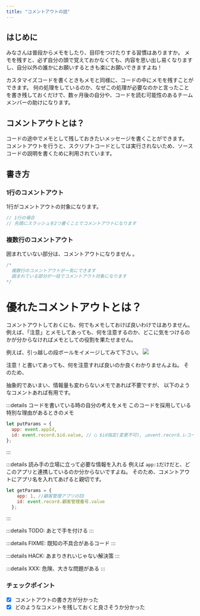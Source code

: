 ```yaml
---
title: "コメントアウトの話"
---
```

## はじめに
みなさんは普段からメモをしたり、目印をつけたりする習慣はありますか。
メモを残すと、必ず自分の頭で覚えておかなくても、内容を思い出し易くなりますし、自分以外の誰かにお願いするときも楽にお願いできますよね！

カスタマイズコードを書くときもメモと同様に、コードの中にメモを残すことができます。
何の処理をしているのか、なぜこの処理が必要なのかと言ったことを書き残しておくだけで、数ヶ月後の自分や、コードを読む可能性のあるチームメンバーの助けになります。

## コメントアウトとは？
コードの途中でメモとして残しておきたいメッセージを書くことができます。
コメントアウトを行うと、スクリプトコードとしては実行されないため、ソースコードの説明を書くために利用されています。

## 書き方
### 1行のコメントアウト
1行がコメントアウトの対象になります。
```javascript
// 1行の場合
// 先頭にスラッシュを2つ書くことでコメントアウトになります
```

### 複数行のコメントアウト
囲まれていない部分は、コメントアウトになりません 。
```javascript
/*
  複数行のコメントアウトが一気にできます
  囲まれている部分が一括でコメントアウト対象になります
*/
```

# 優れたコメントアウトとは？
コメントアウトしておくにも、何でもメモしておけば良いわけではありません。
例えば、「注意」とメモしてあっても、何を注意するのか、どこに気をつけるのかが分からなければメモとしての役割を果たせません。

例えば、引っ越しの段ボールをイメージしてみて下さい。
![](https://storage.googleapis.com/zenn-user-upload/9a555ffa12a0c64476e7bf99.png)

注意！と書いてあっても、何を注意すれば良いのか良くわかりませんよね。
そのため、

抽象的であいまい、情報量も変わらないメモであれば不要ですが、
以下のようなコメントあれば有用です。

:::details コードを書いている時の自分の考えをメモ
このコードを採用している特別な理由があるときのメモ
```javascript
let putParams = {
  app: event.appId,
  id: event.record.$id.value, // ◯ $id指定(変更不可), △event.record.レコード番号(後から値を変更できてしまう)
};
```
:::

:::details 読み手の立場に立って必要な情報を入れる
例えば `app:1`だけだと、どこのアプリと連携しているのか分からないですよね。
そのため、コメントアウトにアプリ名を入れてあげると親切です。
```javascript
let getParams = {
    app: 1, //顧客管理アプリのID
    id: event.record.顧客管理番号.value
  };
```
:::

:::details TODO: あとで手を付ける
:::

:::details FIXME: 既知の不具合があるコード
:::

:::details HACK: あまりきれいじゃない解決策
:::

:::details XXX: 危険、大きな問題がある
:::


### チェックポイント
- [x] コメントアウトの書き方が分かった
- [x] どのようなコメントを残しておくと良さそうか分かった
